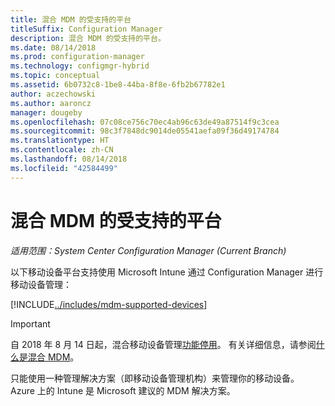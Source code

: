 ```yaml
---
title: 混合 MDM 的受支持的平台
titleSuffix: Configuration Manager
description: 混合 MDM 的受支持的平台。
ms.date: 08/14/2018
ms.prod: configuration-manager
ms.technology: configmgr-hybrid
ms.topic: conceptual
ms.assetid: 6b0732c8-1be8-44ba-8f8e-6fb2b67782e1
author: aczechowski
ms.author: aaroncz
manager: dougeby
ms.openlocfilehash: 07c08ce756c70ec4ab96c63de49a87514f9c3cea
ms.sourcegitcommit: 98c3f7848dc9014de05541aefa09f36d49174784
ms.translationtype: HT
ms.contentlocale: zh-CN
ms.lasthandoff: 08/14/2018
ms.locfileid: "42584499"
---
```

# <a name="supported-device-platforms-for-hybrid-mdm"></a>混合 MDM 的受支持的平台

*适用范围：System Center Configuration Manager (Current Branch)*

以下移动设备平台支持使用 Microsoft Intune 通过 Configuration Manager 进行移动设备管理：

[!INCLUDE[../includes/mdm-supported-devices](../includes/mdm-supported-devices.md)]

> [!Important]  
> 自 2018 年 8 月 14 日起，混合移动设备管理[功能停用](/sccm/core/plan-design/changes/deprecated/removed-and-deprecated-cmfeatures)。 有关详细信息，请参阅[什么是混合 MDM](/sccm/mdm/understand/hybrid-mobile-device-management)。<!--Intune feature 2683117-->  


只能使用一种管理解决方案（即移动设备管理机构）来管理你的移动设备。 Azure 上的 Intune 是 Microsoft 建议的 MDM 解决方案。 

